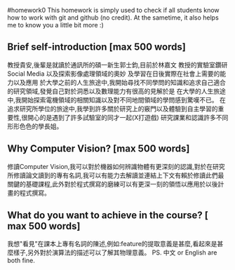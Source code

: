 #homework0
This homework is simply used to check if all students know how to work with git and github (no credit).
At the sametime, it also helps me to know you a little bit more :)

## Brief self-introduction [max 500 words]
教授貴安,後輩是就讀於通訊所的碩一新生郭士鈞,目前於林嘉文 教授的實驗室鑽研Social Media 以及探索影像處理領域的奧妙
及學習在日後實際在社會上需要的能力以及應用
於大學之前的人生旅途中,我開始尋找不同學問的知識和追求自己適合的研究領域,發覺自己對於洞悉以及數理能力有很高的見解於是
在大學的人生旅途中,我開始探索電機領域的相關知識以及對不同地間領域的學問感到驚嘆不已。
在追求研究所學位的旅途中,我學到許多關於研究上的竅門以及體驗到自主學習的重要性,很開心的是遇到了許多試驗室的同才一起(X打遊戲)
研究課業和認識許多不同形形色色的學長姐。

## Why Computer Vision? [max 500 words]
修讀Computer Vision,我可以對於機器如何辨識物體有更深刻的認識,對於在研究所修讀論文讀到的專有名詞,我可以有能力去解讀並連結上下文有賴於修讀此們最關鍵的基礎課程,此外對於程式撰寫的磨練可以有更深一刻的領悟以應用於以後計畫的程式撰寫。
## What do you want to achieve in the course? [ max 500 words]
我想"看見"在課本上專有名詞的陳述,例如:feature的提取意義是甚麼,看起來是甚麼樣子,另外對於演算法的描述可以了解其物理意義。
PS. 中文 or English are both fine.
